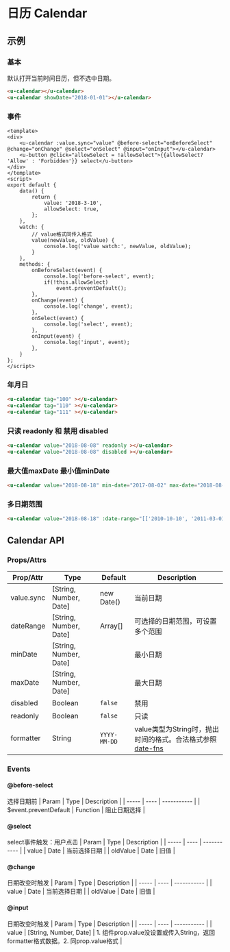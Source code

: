 # 日历 Calendar

## 示例
### 基本

默认打开当前时间日历，但不选中日期。
```html
<u-calendar></u-calendar>
<u-calendar showDate="2018-01-01"></u-calendar>
```

### 事件
``` vue
<template>
<div>
    <u-calendar :value.sync="value" @before-select="onBeforeSelect" @change="onChange" @select="onSelect" @input="onInput"></u-calendar>
    <u-button @click="allowSelect = !allowSelect">{{allowSelect? 'Allow' : 'Forbidden'}} select</u-button>
</div>
</template>
<script>
export default {
    data() {
        return {
            value: '2018-3-10',
            allowSelect: true,
        };
    },
    watch: {
        // value格式同传入格式
        value(newValue, oldValue) {
            console.log('value watch:', newValue, oldValue);
        }
    },
    methods: {
        onBeforeSelect(event) {
            console.log('before-select', event);
            if(!this.allowSelect) 
                event.preventDefault();
        },
        onChange(event) {
            console.log('change', event);
        },
        onSelect(event) {
            console.log('select', event);
        },
        onInput(event) {
            console.log('input', event);
        },
    }
};
</script>
```
### 年月日
<!-- #### 可向上跳转 -->
``` html
<u-calendar tag="100" ></u-calendar>
<u-calendar tag="110" ></u-calendar>
<u-calendar tag="111" ></u-calendar>
```
<!-- #### 不跳转
``` html

<u-calendar-year ></u-calendar-year>
<u-calendar-month ></u-calendar-month>
<u-calendar-day ></u-calendar-day>
``` -->

### 只读 readonly 和 禁用 disabled 
``` html
<u-calendar value="2018-08-08" readonly ></u-calendar>
<u-calendar value="2018-08-08" disabled ></u-calendar>
```

### 最大值maxDate 最小值minDate
``` html
<u-calendar value="2018-08-18" min-date="2017-08-02" max-date="2018-08-21"></u-calendar>
```

### 多日期范围
``` html
<u-calendar value="2018-08-18" :date-range="[['2010-10-10', '2011-03-01'], ['2013-01-01', '2018-10-10']]"></u-calendar>
```

## Calendar API
### Props/Attrs
| Prop/Attr | Type | Default | Description |
| --------- | ---- | ------- | ----------- |
| value.sync | [String, Number, Date] | new Date() | 当前日期 |
| dateRange | [String, Number, Date] | Array[] | 可选择的日期范围，可设置多个范围 |
| minDate | [String, Number, Date] |  | 最小日期 |
| maxDate | [String, Number, Date] |  | 最大日期 |
| disabled | Boolean | `false` | 禁用 |
| readonly | Boolean | `false` | 只读 |
| formatter | String | `YYYY-MM-DD` | value类型为String时，抛出时间的格式。合法格式参照[date-fns](https://date-fns.org/v1.29.0/docs/format) |

### Events 
#### @before-select
选择日期前
| Param | Type | Description |
| ----- | ---- | ----------- |
| $event.preventDefault | Function | 阻止日期选择 |

#### @select
select事件触发：用户点击
| Param | Type | Description |
| ----- | ---- | ----------- |
| value | Date | 当前选择日期 |
| oldValue | Date | 旧值 |

#### @change
日期改变时触发
| Param | Type | Description |
| ----- | ---- | ----------- |
| value | Date | 当前选择日期 |
| oldValue | Date | 旧值 |

#### @input
日期改变时触发
| Param | Type | Description |
| ----- | ---- | ----------- |
| value | [String, Number, Date] | 1. 组件prop.value没设置或传入String，返回formatter格式数据。2. 同prop.value格式 |